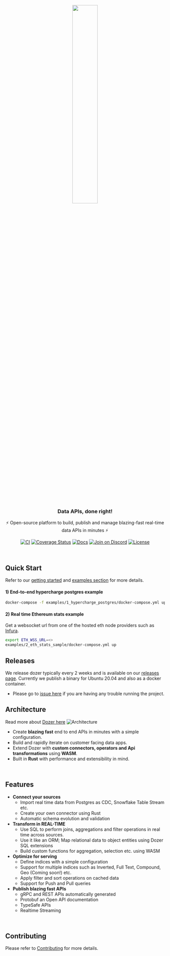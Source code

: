 <div align="center">
    <a target="_blank" href="https://getdozer.io/">
        <br><img src="https://getdozer.io/assets/logo-green.svg" width=40%><br>
    </a>
</div>

<h3 align="center">
     Data APIs, done right!
</h3>
<p align="center">
     ⚡️ Open-source platform to build, publish and manage blazing-fast real-time data APIs in minutes ⚡️
</p>

<p align="center">
  <a href="https://github.com/getdozer/dozer/actions/workflows/dozer.yaml" target="_blank"><img src="https://github.com/getdozer/dozer/actions/workflows/dozer.yaml/badge.svg" alt="CI"></a>
  <a href="https://coveralls.io/github/getdozer/dozer?branch=main" target="_blank"><img src="https://coveralls.io/repos/github/getdozer/dozer/badge.svg?branch=main&t=kZMYaV&style=flat" alt="Coverage Status"></a>
  <a href="https://v1.getdozer.io/docs/dozer"><img src="https://img.shields.io/badge/doc-reference-green" alt="Docs"></a>
  <a href="https://discord.com/invite/3eWXBgJaEQ"><img src="https://img.shields.io/badge/join-on%20discord-primary" alt="Join on Discord"></a>
  <a href="https://github.com/getdozer/dozer/blob/main/LICENSE.txt" target="_blank"><img src="https://img.shields.io/badge/license-ELv2-informational" alt="License"></a>

</p>

[//]: # (  <a href="https://github.com/getdozer/dozer/actions/workflows/dozer.yaml" target="_blank"><img src="https://img.shields.io/github/workflow/status/getdozer/dozer/Dozer%20CI?style=flat" alt="build"></a>)

<br>

## Quick Start
Refer to our [getting started](https://v1.getdozer.io/docs/category/getting-started) and [examples section](https://getdozer.io/docs/category/getting-started) for more details.
#### 1) End-to-end hypercharge postgres example
```bash
docker-compose -f examples/1_hypercharge_postgres/docker-compose.yml up
```
#### 2) Real time Ethereum stats example
Get a websocket url from one of the hosted eth node providers such as [Infura](https://www.infura.io/product/ethereum).
```bash
export ETH_WSS_URL=<>
examples/2_eth_stats_sample/docker-compose.yml up
```



## Releases
We release dozer typically every 2 weeks and is available on our [releases page](https://github.com/getdozer/dozer/releases/latest). Currently we publish a binary for Ubuntu 20.04 and also as a docker container.


- Please go to [issue here](https://github.com/getdozer/dozer/issues) if you are having any trouble running the project.

##  Architecture

Read more about [Dozer here](https://v1.getdozer.io/docs/dozer)
![Architecture](https://v1.getdozer.io/assets/images/dozer-binary-e14a8fddd51aa608afe694245eb78271.svg)

- Create **blazing fast** end to end APIs in minutes with a simple configuration.
- Build and rapidly iterate on customer facing data apps.
- Extend Dozer with **custom connectors, operators and Api transformations** using **WASM**.
- Built in **Rust** with performance and extensibility in mind.

<br>

## Features

- **Connect your sources**
    - Import real time data from Postgres as CDC, Snowflake Table Stream etc.
    - Create your own connector using Rust
    - Automatic schema evolution and validation
- **Transform in REAL-TIME**
    - Use SQL to perform joins, aggregations and filter operations in real time across sources.
    - Use it like an ORM; Map relational data to object entities using Dozer SQL extensions
    - Build custom functions for aggregation, selection etc. using WASM
- **Optimize for serving**
    - Define indices with a simple configuration
    - Support for multiple indices such as Inverted, Full Text, Compound, Geo (Coming soon!) etc.
    - Apply filter and sort operations on cached data
    - Support for Push and Pull queries
- **Publish blazing fast APIs**
    - gRPC and REST APIs automatically generated
    - Protobuf an Open API documentation
    - TypeSafe APIs
    - Realtime Streaming

<br>

## Contributing
Please refer to [Contributing](https://v1.getdozer.io/docs/contributing/overview) for more details.